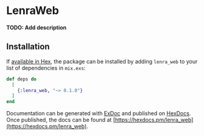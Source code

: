 # LenraWeb

**TODO: Add description**

## Installation

If [available in Hex](https://hex.pm/docs/publish), the package can be installed
by adding `lenra_web` to your list of dependencies in `mix.exs`:

```elixir
def deps do
  [
    {:lenra_web, "~> 0.1.0"}
  ]
end
```

Documentation can be generated with [ExDoc](https://github.com/elixir-lang/ex_doc)
and published on [HexDocs](https://hexdocs.pm). Once published, the docs can
be found at [https://hexdocs.pm/lenra_web](https://hexdocs.pm/lenra_web).

